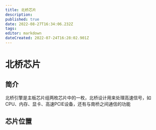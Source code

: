 ```yaml
---
title: 北桥芯片
description: 
published: true
date: 2022-08-27T16:34:06.232Z
tags: 
editor: markdown
dateCreated: 2022-07-24T16:28:02.901Z
---
```


# 北桥芯片
## 简介
北桥引擎是主板芯片组两枚芯片中的一枚，北桥设计用来处理高速信号，如CPU、内存、显卡、高速PCIE设备，还有与南桥之间通信的功能
## 芯片位置